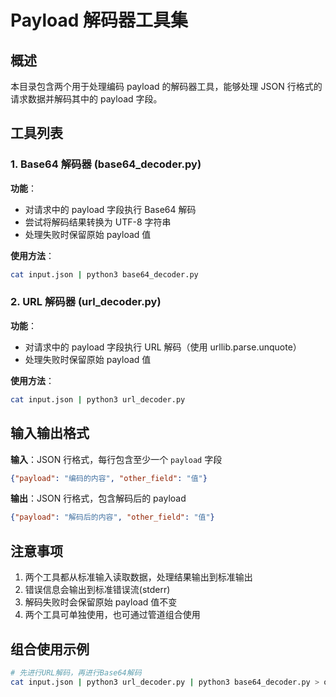 # Payload 解码器工具集

## 概述

本目录包含两个用于处理编码 payload 的解码器工具，能够处理 JSON 行格式的请求数据并解码其中的 payload 字段。

## 工具列表

### 1. Base64 解码器 (base64_decoder.py)

**功能**：

- 对请求中的 payload 字段执行 Base64 解码
- 尝试将解码结果转换为 UTF-8 字符串
- 处理失败时保留原始 payload 值

**使用方法**：

```bash
cat input.json | python3 base64_decoder.py
```

### 2. URL 解码器 (url_decoder.py)

**功能**：

- 对请求中的 payload 字段执行 URL 解码（使用 urllib.parse.unquote）
- 处理失败时保留原始 payload 值

**使用方法**：

```bash
cat input.json | python3 url_decoder.py
```

## 输入输出格式

**输入**：JSON 行格式，每行包含至少一个 `payload` 字段

```json
{"payload": "编码的内容", "other_field": "值"}
```

**输出**：JSON 行格式，包含解码后的 payload

```json
{"payload": "解码后的内容", "other_field": "值"}
```

## 注意事项

1. 两个工具都从标准输入读取数据，处理结果输出到标准输出
2. 错误信息会输出到标准错误流(stderr)
3. 解码失败时会保留原始 payload 值不变
4. 两个工具可单独使用，也可通过管道组合使用

## 组合使用示例

```bash
# 先进行URL解码，再进行Base64解码
cat input.json | python3 url_decoder.py | python3 base64_decoder.py > output.json
```
